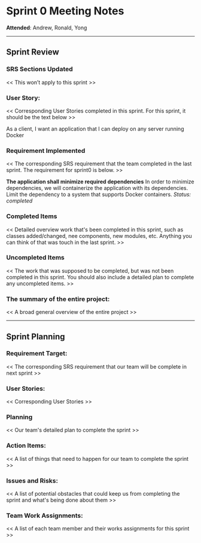 # Sprint 0 Meeting Notes


**Attended**: Andrew, Ronald, Yong

***

## Sprint Review



### SRS Sections Updated

<< This won’t apply to this sprint >>

###  User Story:


<< Corresponding User Stories completed in this sprint. For this sprint, it should be the text below >>


As a client, I want an application that I can deploy on any server running Docker

### Requirement Implemented

<< The corresponding SRS requirement that the team completed in the last sprint. The requirement for sprint0 is below. >>


**The application shall minimize required dependencies**
In order to minimize dependencies, we will containerize the application with its dependencies. 
Limit the dependency to a system that supports Docker containers.
*Status: completed*

### Completed Items

<< Detailed overview  work that's been completed in this sprint, such as classes added/changed, nee components, new modules, etc. Anything you can think of that was touch in the last sprint. >>

### Uncompleted Items

<< The work that was supposed to be completed, but was not been completed in this sprint. You should also include a detailed plan to complete any uncompleted items. >>

### The summary of the entire project:

<< A broad general overview of the entire project >>

***

## Sprint Planning

### Requirement Target:

<< The corresponding SRS requirement that our team will be complete in next sprint >>

### User Stories:

<< Corresponding User Stories >>

### Planning

<< Our team's detailed plan to complete the sprint >>

### Action Items:

<< A list of things that need to happen for our team to complete the sprint >>

### Issues and Risks:

<< A list of potential obstacles that could keep us from completing the sprint and what's being done about them >>

### Team Work Assignments:

<< A list of each team member and their works assignments for this sprint >>
